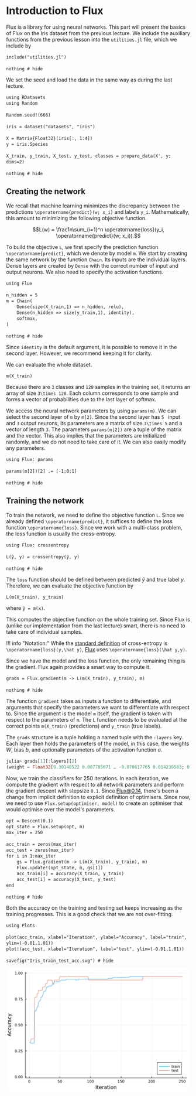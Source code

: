# Introduction to Flux

Flux is a library for using neural networks. This part will present the basics of Flux on the Iris dataset from the previous lecture. We include the auxiliary functions from the previous lesson into the `utilities.jl` file, which we include by

```@example iris
include("utilities.jl")

nothing # hide
```

We set the seed and load the data in the same way as during the last lecture.

```@example iris
using RDatasets
using Random

Random.seed!(666)

iris = dataset("datasets", "iris")

X = Matrix{Float32}(iris[:, 1:4])
y = iris.Species

X_train, y_train, X_test, y_test, classes = prepare_data(X', y; dims=2)

nothing # hide
```

## Creating the network

We recall that machine learning minimizes the discrepancy between the predictions ``\operatorname{predict}(w; x_i)`` and labels ``y_i``. Mathematically, this amount to minimizing the following objective function.  

```math
L(w) = \frac1n\sum_{i=1}^n \operatorname{loss}(y_i, \operatorname{predict}(w; x_i)).
```

To build the objective ``L``, we first specify the prediction function ``\operatorname{predict}``, which we denote by model `m`.  We start by creating the same network by the function `Chain`. Its inputs are the individual layers. Dense layers are created by `Dense` with the correct number of input and output neurons. We also need to specify the activation functions.

```@example iris
using Flux

n_hidden = 5
m = Chain(
    Dense(size(X_train,1) => n_hidden, relu),
    Dense(n_hidden => size(y_train,1), identity),
    softmax,
)

nothing # hide
```

Since `identity` is the default argument, it is possible to remove it in the second layer. However, we recommend keeping it for clarity.

We can evaluate the whole dataset.

```@example iris
m(X_train)
```

Because there are ``3`` classes and ``120`` samples in the training set, it returns an array of size ``3\times 120``. Each column corresponds to one sample and forms a vector of probabilities due to the last layer of softmax.

We access the neural network parameters by using `params(m)`. We can select the second layer of `m` by `m[2]`. Since the second layer has ``5 `` input and ``3`` output neurons, its parameters are a matrix of size ``3\times 5`` and a vector of length ``3``. The parameters `params(m[2])` are a tuple of the matrix and the vector. This also implies that the parameters are initialized randomly, and we do not need to take care of it. We can also easily modify any parameters.

```@example iris
using Flux: params

params(m[2])[2] .= [-1;0;1]

nothing # hide
```

## Training the network

To train the network, we need to define the objective function ``L``. Since we already defined ``\operatorname{predict}``, it suffices to define the loss function ``\operatorname{loss}``. Since we work with a multi-class problem, the loss function is usually the cross-entropy.

```@example iris
using Flux: crossentropy

L(ŷ, y) = crossentropy(ŷ, y)

nothing # hide
```

The `loss` function should be defined between predicted $\hat{y}$ and true label $y$. Therefore, we can evaluate the objective function by

```@example iris
L(m(X_train), y_train)
```

where `ŷ = m(x)`.

This computes the objective function on the whole training set. Since Flux is (unlike our implementation from the last lecture) smart, there is no need to take care of individual samples.

!!! info "Notation:"
    While the [standard definition](https://en.wikipedia.org/wiki/Cross_entropy) of cross-entropy is ``\operatorname{loss}(y,\hat y)``, [Flux](https://fluxml.ai/Flux.jl/stable/models/losses/) uses ``\operatorname{loss}(\hat y,y)``.

Since we have the model and the loss function, the only remaining thing is the gradient. Flux again provides a smart way to compute it.

```@example iris
grads = Flux.gradient(m -> L(m(X_train), y_train), m)

nothing # hide
```

The function `gradient` takes as inputs a function to differentiate, and arguments that specify the parameters we want to differentiate with respect to. Since the argument is the model `m` itself, the gradient is taken with respect to the parameters of `m`. The `L` function needs to be evaluated at the correct points `m(X_train)` (predictions) and `y_train` (true labels).

The `grads` structure is a tuple holding a named tuple with the `:layers` key. Each layer then holds the parameters of the model, in this case, the weights $W$, bias $b$, and optionally parameters of the activation function $\sigma$.

```julia
julia> grads[1][:layers][2]
(weight = Float32[0.30140522 0.007785671 … -0.070617765 0.014230583; 0.06814249 -0.07018863 … 0.17996183 -0.20995824; -0.36954764 0.062402964 … -0.10934405 0.19572766], bias = Float32[0.0154182855, 0.022615476, -0.03803377], σ = nothing)
```

Now, we train the classifiers for 250 iterations. In each iteration, we compute the gradient with respect to all network parameters and perform the gradient descent with stepsize ``0.1``. Since Flux@0.14, there's been a change from implicit definition to explicit definition of optimisers. Since now, we need to use `Flux.setup(optimiser, model)` to create an optimiser that would optimise over the model's parameters.

```@example iris
opt = Descent(0.1)
opt_state = Flux.setup(opt, m)
max_iter = 250

acc_train = zeros(max_iter)
acc_test = zeros(max_iter)
for i in 1:max_iter
    gs = Flux.gradient(m -> L(m(X_train), y_train), m)
    Flux.update!(opt_state, m, gs[1])
    acc_train[i] = accuracy(X_train, y_train)
    acc_test[i] = accuracy(X_test, y_test)
end

nothing # hide
```

Both the accuracy on the training and testing set keeps increasing as the training progresses. This is a good check that we are not over-fitting.

```@example iris
using Plots

plot(acc_train, xlabel="Iteration", ylabel="Accuracy", label="train", ylim=(-0.01,1.01))
plot!(acc_test, xlabel="Iteration", label="test", ylim=(-0.01,1.01))

savefig("Iris_train_test_acc.svg") # hide
```

![](Iris_train_test_acc.svg)

